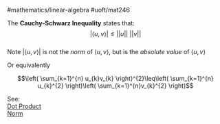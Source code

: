 #mathematics/linear-algebra #uoft/mat246 

The **Cauchy-Schwarz Inequality** states that:  
$$|\langle u,v \rangle| \leq ||u|| \ ||v||$$  
	Note $|\langle u,v \rangle|$ is not the *norm* of $\langle u,v \rangle$, but is the *absolute value* of $\langle u,v \rangle$

Or equivalently

$$\left( \sum_{k=1}^{n} u_{k}v_{k} \right)^{2}\leq\left( \sum_{k=1}^{n} u_{k}^{2} \right)\left( \sum_{k=1}^{n}v_{k}^{2} \right)$$

See:  
	[Dot Product](../MAT223%20Notes/Dot%20Product.md)  
	[Norm](../MAT224%20Notes/Norm.md)
